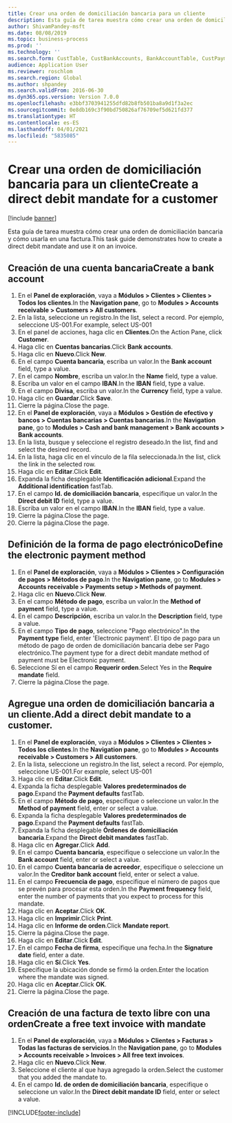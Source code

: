 ```yaml
---
title: Crear una orden de domiciliación bancaria para un cliente
description: Esta guía de tarea muestra cómo crear una orden de domiciliación bancaria y cómo usarla en una factura.
author: ShivamPandey-msft
ms.date: 08/08/2019
ms.topic: business-process
ms.prod: ''
ms.technology: ''
ms.search.form: CustTable, CustBankAccounts, BankAccountTable, CustPaymMode, CustDirectDebitMandate, BankAccountTableLookUp, SrsReportViewerForm,  LogisticsAddressCityLookup, CustFreeInvoice, CustTableLookup
audience: Application User
ms.reviewer: roschlom
ms.search.region: Global
ms.author: shpandey
ms.search.validFrom: 2016-06-30
ms.dyn365.ops.version: Version 7.0.0
ms.openlocfilehash: e3bbf3703941255dfd82b8fb501ba8a9d1f3a2ec
ms.sourcegitcommit: 0e8db169c3f90bd750826af76709ef5d621fd377
ms.translationtype: HT
ms.contentlocale: es-ES
ms.lasthandoff: 04/01/2021
ms.locfileid: "5835085"
---
```

# <a name="create-a-direct-debit-mandate-for-a-customer"></a><span data-ttu-id="ac951-103">Crear una orden de domiciliación bancaria para un cliente</span><span class="sxs-lookup"><span data-stu-id="ac951-103">Create a direct debit mandate for a customer</span></span>

[!include [banner](../../includes/banner.md)]

<span data-ttu-id="ac951-104">Esta guía de tarea muestra cómo crear una orden de domiciliación bancaria y cómo usarla en una factura.</span><span class="sxs-lookup"><span data-stu-id="ac951-104">This task guide demonstrates how to create a direct debit mandate and use it on an invoice.</span></span>


## <a name="create-a-bank-account"></a><span data-ttu-id="ac951-105">Creación de una cuenta bancaria</span><span class="sxs-lookup"><span data-stu-id="ac951-105">Create a bank account</span></span>
1. <span data-ttu-id="ac951-106">En el **Panel de exploración**, vaya a **Módulos > Clientes > Clientes > Todos los clientes**.</span><span class="sxs-lookup"><span data-stu-id="ac951-106">In the **Navigation pane**, go to **Modules > Accounts receivable > Customers > All customers**.</span></span>
2. <span data-ttu-id="ac951-107">En la lista, seleccione un registro.</span><span class="sxs-lookup"><span data-stu-id="ac951-107">In the list, select a record.</span></span> <span data-ttu-id="ac951-108">Por ejemplo, seleccione US-001.</span><span class="sxs-lookup"><span data-stu-id="ac951-108">For example, select US-001</span></span>
3. <span data-ttu-id="ac951-109">En el panel de acciones, haga clic en **Clientes**.</span><span class="sxs-lookup"><span data-stu-id="ac951-109">On the Action Pane, click **Customer**.</span></span>
4. <span data-ttu-id="ac951-110">Haga clic en **Cuentas bancarias**.</span><span class="sxs-lookup"><span data-stu-id="ac951-110">Click **Bank accounts**.</span></span>
5. <span data-ttu-id="ac951-111">Haga clic en **Nuevo**.</span><span class="sxs-lookup"><span data-stu-id="ac951-111">Click **New**.</span></span>
6. <span data-ttu-id="ac951-112">En el campo **Cuenta bancaria**, escriba un valor.</span><span class="sxs-lookup"><span data-stu-id="ac951-112">In the **Bank account** field, type a value.</span></span>
7. <span data-ttu-id="ac951-113">En el campo **Nombre**, escriba un valor.</span><span class="sxs-lookup"><span data-stu-id="ac951-113">In the **Name** field, type a value.</span></span>
8. <span data-ttu-id="ac951-114">Escriba un valor en el campo **IBAN**.</span><span class="sxs-lookup"><span data-stu-id="ac951-114">In the **IBAN** field, type a value.</span></span>
9. <span data-ttu-id="ac951-115">En el campo **Divisa**, escriba un valor.</span><span class="sxs-lookup"><span data-stu-id="ac951-115">In the **Currency** field, type a value.</span></span>
10. <span data-ttu-id="ac951-116">Haga clic en **Guardar**.</span><span class="sxs-lookup"><span data-stu-id="ac951-116">Click **Save**.</span></span>
11. <span data-ttu-id="ac951-117">Cierre la página.</span><span class="sxs-lookup"><span data-stu-id="ac951-117">Close the page.</span></span>
12. <span data-ttu-id="ac951-118">En el **Panel de exploración**, vaya a **Módulos > Gestión de efectivo y bancos > Cuentas bancarias > Cuentas bancarias**.</span><span class="sxs-lookup"><span data-stu-id="ac951-118">In the **Navigation pane**, go to **Modules > Cash and bank management > Bank accounts > Bank accounts**.</span></span>
13. <span data-ttu-id="ac951-119">En la lista, busque y seleccione el registro deseado.</span><span class="sxs-lookup"><span data-stu-id="ac951-119">In the list, find and select the desired record.</span></span>
14. <span data-ttu-id="ac951-120">En la lista, haga clic en el vínculo de la fila seleccionada.</span><span class="sxs-lookup"><span data-stu-id="ac951-120">In the list, click the link in the selected row.</span></span>
15. <span data-ttu-id="ac951-121">Haga clic en **Editar**.</span><span class="sxs-lookup"><span data-stu-id="ac951-121">Click **Edit**.</span></span>
16. <span data-ttu-id="ac951-122">Expanda la ficha desplegable **Identificación adicional**.</span><span class="sxs-lookup"><span data-stu-id="ac951-122">Expand the **Additional identification** fastTab.</span></span>
17. <span data-ttu-id="ac951-123">En el campo **Id. de domiciliación bancaria**, especifique un valor.</span><span class="sxs-lookup"><span data-stu-id="ac951-123">In the **Direct debit ID** field, type a value.</span></span>
18. <span data-ttu-id="ac951-124">Escriba un valor en el campo **IBAN**.</span><span class="sxs-lookup"><span data-stu-id="ac951-124">In the **IBAN** field, type a value.</span></span>
19. <span data-ttu-id="ac951-125">Cierre la página.</span><span class="sxs-lookup"><span data-stu-id="ac951-125">Close the page.</span></span>
20. <span data-ttu-id="ac951-126">Cierre la página.</span><span class="sxs-lookup"><span data-stu-id="ac951-126">Close the page.</span></span>

## <a name="define-the-electronic-payment-method"></a><span data-ttu-id="ac951-127">Definición de la forma de pago electrónico</span><span class="sxs-lookup"><span data-stu-id="ac951-127">Define the electronic payment method</span></span>
1. <span data-ttu-id="ac951-128">En el **Panel de exploración**, vaya a **Módulos > Clientes > Configuración de pagos > Métodos de pago**.</span><span class="sxs-lookup"><span data-stu-id="ac951-128">In the **Navigation pane**, go to **Modules > Accounts receivable > Payments setup > Methods of payment**.</span></span>
2. <span data-ttu-id="ac951-129">Haga clic en **Nuevo**.</span><span class="sxs-lookup"><span data-stu-id="ac951-129">Click **New**.</span></span>
3. <span data-ttu-id="ac951-130">En el campo **Método de pago**, escriba un valor.</span><span class="sxs-lookup"><span data-stu-id="ac951-130">In the **Method of payment** field, type a value.</span></span>
4. <span data-ttu-id="ac951-131">En el campo **Descripción**, escriba un valor.</span><span class="sxs-lookup"><span data-stu-id="ac951-131">In the **Description** field, type a value.</span></span>
5. <span data-ttu-id="ac951-132">En el campo **Tipo de pago**, seleccione "Pago electrónico".</span><span class="sxs-lookup"><span data-stu-id="ac951-132">In the **Payment type** field, enter 'Electronic payment'.</span></span> <span data-ttu-id="ac951-133">El tipo de pago para un método de pago de orden de domiciliación bancaria debe ser Pago electrónico.</span><span class="sxs-lookup"><span data-stu-id="ac951-133">The payment type for a direct debit mandate method of payment must be Electronic payment.</span></span>
6. <span data-ttu-id="ac951-134">Seleccione Sí en el campo **Requerir orden**.</span><span class="sxs-lookup"><span data-stu-id="ac951-134">Select Yes in the **Require mandate** field.</span></span>
7. <span data-ttu-id="ac951-135">Cierre la página.</span><span class="sxs-lookup"><span data-stu-id="ac951-135">Close the page.</span></span>

## <a name="add-a-direct-debit-mandate-to-a-customer"></a><span data-ttu-id="ac951-136">Agregue una orden de domiciliación bancaria a un cliente.</span><span class="sxs-lookup"><span data-stu-id="ac951-136">Add a direct debit mandate to a customer.</span></span>
1. <span data-ttu-id="ac951-137">En el **Panel de exploración**, vaya a **Módulos > Clientes > Clientes > Todos los clientes**.</span><span class="sxs-lookup"><span data-stu-id="ac951-137">In the **Navigation pane**, go to **Modules > Accounts receivable > Customers > All customers**.</span></span>
2. <span data-ttu-id="ac951-138">En la lista, seleccione un registro.</span><span class="sxs-lookup"><span data-stu-id="ac951-138">In the list, select a record.</span></span> <span data-ttu-id="ac951-139">Por ejemplo, seleccione US-001.</span><span class="sxs-lookup"><span data-stu-id="ac951-139">For example, select US-001</span></span>
3. <span data-ttu-id="ac951-140">Haga clic en **Editar**.</span><span class="sxs-lookup"><span data-stu-id="ac951-140">Click **Edit**.</span></span>
4. <span data-ttu-id="ac951-141">Expanda la ficha desplegable **Valores predeterminados de pago**.</span><span class="sxs-lookup"><span data-stu-id="ac951-141">Expand the **Payment defaults** fastTab.</span></span>
5. <span data-ttu-id="ac951-142">En el campo **Método de pago**, especifique o seleccione un valor.</span><span class="sxs-lookup"><span data-stu-id="ac951-142">In the **Method of payment** field, enter or select a value.</span></span>
6. <span data-ttu-id="ac951-143">Expanda la ficha desplegable **Valores predeterminados de pago**.</span><span class="sxs-lookup"><span data-stu-id="ac951-143">Expand the **Payment defaults** fastTab.</span></span>
7. <span data-ttu-id="ac951-144">Expanda la ficha desplegable **Órdenes de domiciliación bancaria**.</span><span class="sxs-lookup"><span data-stu-id="ac951-144">Expand the **Direct debit mandates** fastTab.</span></span>
8. <span data-ttu-id="ac951-145">Haga clic en **Agregar**.</span><span class="sxs-lookup"><span data-stu-id="ac951-145">Click **Add**.</span></span>
9. <span data-ttu-id="ac951-146">En el campo **Cuenta bancaria**, especifique o seleccione un valor.</span><span class="sxs-lookup"><span data-stu-id="ac951-146">In the **Bank account** field, enter or select a value.</span></span>
10. <span data-ttu-id="ac951-147">En el campo **Cuenta bancaria de acreedor**, especifique o seleccione un valor.</span><span class="sxs-lookup"><span data-stu-id="ac951-147">In the **Creditor bank account** field, enter or select a value.</span></span>
11. <span data-ttu-id="ac951-148">En el campo **Frecuencia de pago**, especifique el número de pagos que se prevén para procesar esta orden.</span><span class="sxs-lookup"><span data-stu-id="ac951-148">In the **Payment frequency** field, enter the number of payments that you expect to process for this mandate.</span></span>
12. <span data-ttu-id="ac951-149">Haga clic en **Aceptar**.</span><span class="sxs-lookup"><span data-stu-id="ac951-149">Click **OK**.</span></span>
13. <span data-ttu-id="ac951-150">Haga clic en **Imprimir**.</span><span class="sxs-lookup"><span data-stu-id="ac951-150">Click **Print**.</span></span>
14. <span data-ttu-id="ac951-151">Haga clic en **Informe de orden**.</span><span class="sxs-lookup"><span data-stu-id="ac951-151">Click **Mandate report**.</span></span>
15. <span data-ttu-id="ac951-152">Cierre la página.</span><span class="sxs-lookup"><span data-stu-id="ac951-152">Close the page.</span></span>
16. <span data-ttu-id="ac951-153">Haga clic en **Editar**.</span><span class="sxs-lookup"><span data-stu-id="ac951-153">Click **Edit**.</span></span>
17. <span data-ttu-id="ac951-154">En el campo **Fecha de firma**, especifique una fecha.</span><span class="sxs-lookup"><span data-stu-id="ac951-154">In the **Signature date** field, enter a date.</span></span>
18. <span data-ttu-id="ac951-155">Haga clic en **Sí**.</span><span class="sxs-lookup"><span data-stu-id="ac951-155">Click **Yes**.</span></span>
19. <span data-ttu-id="ac951-156">Especifique la ubicación donde se firmó la orden.</span><span class="sxs-lookup"><span data-stu-id="ac951-156">Enter the location where the mandate was signed.</span></span>
20. <span data-ttu-id="ac951-157">Haga clic en **Aceptar**.</span><span class="sxs-lookup"><span data-stu-id="ac951-157">Click **OK**.</span></span>
21. <span data-ttu-id="ac951-158">Cierre la página.</span><span class="sxs-lookup"><span data-stu-id="ac951-158">Close the page.</span></span>

## <a name="create-a-free-text-invoice-with-mandate"></a><span data-ttu-id="ac951-159">Creación de una factura de texto libre con una orden</span><span class="sxs-lookup"><span data-stu-id="ac951-159">Create a free text invoice with mandate</span></span>
1. <span data-ttu-id="ac951-160">En el **Panel de exploración**, vaya a **Módulos > Clientes > Facturas > Todas las facturas de servicios**.</span><span class="sxs-lookup"><span data-stu-id="ac951-160">In the **Navigation pane**, go to **Modules > Accounts receivable > Invoices > All free text invoices**.</span></span>
2. <span data-ttu-id="ac951-161">Haga clic en **Nuevo**.</span><span class="sxs-lookup"><span data-stu-id="ac951-161">Click **New**.</span></span>
3. <span data-ttu-id="ac951-162">Seleccione el cliente al que haya agregado la orden.</span><span class="sxs-lookup"><span data-stu-id="ac951-162">Select the customer that you added the mandate to.</span></span>
4. <span data-ttu-id="ac951-163">En el campo **Id. de orden de domiciliación bancaria**, especifique o seleccione un valor.</span><span class="sxs-lookup"><span data-stu-id="ac951-163">In the **Direct debit mandate ID** field, enter or select a value.</span></span>



[!INCLUDE[footer-include](../../../includes/footer-banner.md)]